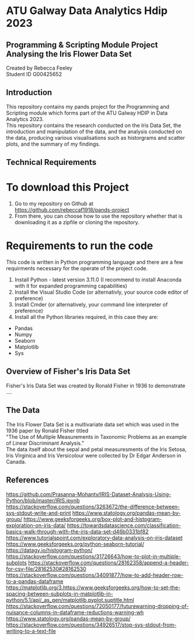# ATU Galway Data Analytics Hdip 2023  
## Programming & Scripting Module Project Analysing the Iris Flower Data Set  
Created by Rebecca Feeley   
Student ID G00425652  

## Introduction
This repository contains my pands project for the Programming and Scripting module which forms part of the ATU Galway HDIP in Data Analytics 2023.   
This repository contains the research conducted on the Iris Data Set, the introduction and manipulation of the data, and the analysis conducted on the data, producing various visualisations such as historgrams and scatter plots, and the summary of my findings.  

## Technical Requirements
# To download this Project
1. Go to my repository on Github at https://github.com/rebeccaf1918/pands-project
2. From there, you can choose how to use the repository whether that is downloading it as a zipfile or cloning the repository.  

# Requirements to run the code
This code is written in Python programming language and there are a few requirments necessary for the operate of the project code.
1. Install Python - latest version 3.11.0 (I recommend to install Anaconda with it for expanded programming   capabilities)
2. Install the Visual Studio Code (or alternativly, your source code editor of preference)  
3. Install Cmder (or alternatively, your command line interpreter of preference)  
4. Install all the Python libraries required, in this case they are:  
- Pandas
- Numpy
- Seaborn
- Matplotlib
- Sys


## Overview of Fisher's Iris Data Set
Fisher's Iris Data Set was created by Ronald Fisher in 1936 to demonstrate ....

## The Data
The Iris Flower Data Set is a multivariate data set which was used in the 1936 paper by Ronald Fisher titled  
"The Use of Multiple Measurements in Taxonomic Problems as an example of Linear Discriminant Analysis."  
The data itself about the sepal and petal measuresments of the Iris Setosa, Iris Virginica and Iris Versicolour were collected by Dr Edgar Anderson in Canada.  


## References
https://github.com/Prasanna-Mohanty/IRIS-Dataset-Analysis-Using-Python/blob/master/IRIS.ipynb
https://stackoverflow.com/questions/3263672/the-difference-between-sys-stdout-write-and-print
https://www.statology.org/pandas-mean-by-group/
https://www.geeksforgeeks.org/box-plot-and-histogram-exploration-on-iris-data/
https://towardsdatascience.com/classification-basics-walk-through-with-the-iris-data-set-d46b0331bf82
https://www.tutorialspoint.com/exploratory-data-analysis-on-iris-dataset
https://www.geeksforgeeks.org/python-seaborn-tutorial/
https://datagy.io/histogram-python/
https://stackoverflow.com/questions/31726643/how-to-plot-in-multiple-subplots
https://stackoverflow.com/questions/28162358/append-a-header-for-csv-file/28162530#28162530
https://stackoverflow.com/questions/34091877/how-to-add-header-row-to-a-pandas-dataframe
https://matplotlib.org/3.https://www.geeksforgeeks.org/how-to-set-the-spacing-between-subplots-in-matplotlib-in-python/5.1/api/_as_gen/matplotlib.pyplot.suptitle.html
https://stackoverflow.com/questions/72050177/futurewarning-dropping-of-nuisance-columns-in-dataframe-reductions-warning-wh
https://www.statology.org/pandas-mean-by-group/
https://stackoverflow.com/questions/34926517/stop-sys-stdout-from-writing-to-a-text-file

